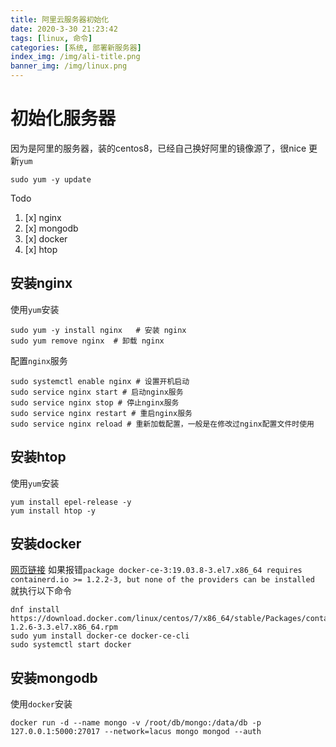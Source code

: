 ```yaml
---
title: 阿里云服务器初始化
date: 2020-3-30 21:23:42
tags: [linux, 命令]
categories: [系统, 部署新服务器]
index_img: /img/ali-title.png
banner_img: /img/linux.png
---
```

# 初始化服务器
因为是阿里的服务器，装的centos8，已经自己换好阿里的镜像源了，很nice
更新`yum`
```
sudo yum -y update
```
Todo
1. [x] nginx
2. [x] mongodb 
3. [x] docker
4. [x] htop
## 安装nginx
使用`yum`安装
```
sudo yum -y install nginx   # 安装 nginx
sudo yum remove nginx  # 卸载 nginx
```
配置`nginx`服务
```
sudo systemctl enable nginx # 设置开机启动
sudo service nginx start # 启动nginx服务
sudo service nginx stop # 停止nginx服务
sudo service nginx restart # 重启nginx服务
sudo service nginx reload # 重新加载配置，一般是在修改过nginx配置文件时使用
```
## 安装htop
使用`yum`安装
```
yum install epel-release -y
yum install htop -y
```
## 安装docker
[网页链接](https://docs.docker.com/install/linux/docker-ce/centos/)
如果报错`package docker-ce-3:19.03.8-3.el7.x86_64 requires containerd.io >= 1.2.2-3, but none of the providers can be installed`
就执行以下命令
```
dnf install https://download.docker.com/linux/centos/7/x86_64/stable/Packages/containerd.io-1.2.6-3.3.el7.x86_64.rpm
sudo yum install docker-ce docker-ce-cli
sudo systemctl start docker
```
## 安装mongodb
使用`docker`安装
```
docker run -d --name mongo -v /root/db/mongo:/data/db -p 127.0.0.1:5000:27017 --network=lacus mongo mongod --auth
```